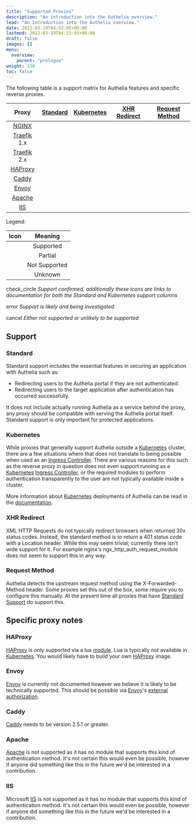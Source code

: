 ```yaml
---
title: "Supported Proxies"
description: "An introduction into the Authelia overview."
lead: "An introduction into the Authelia overview."
date: 2022-03-19T04:53:05+00:00
lastmod: 2022-03-19T04:53:05+00:00
draft: false
images: []
menu:
  overview:
    parent: "prologue"
weight: 130
toc: false
---
```


The following table is a support matrix for Authelia features and specific reverse proxies.

|     Proxy     |                                   [Standard](#standard)                                    |                                 [Kubernetes](#kubernetes)                                  |          [XHR Redirect](#xhr-redirect)          |        [Request Method](#request-method)        |
|:-------------:|:------------------------------------------------------------------------------------------:|:------------------------------------------------------------------------------------------:|:-----------------------------------------------:|:-----------------------------------------------:|
|    [NGINX]    |   [<i class="bi bi-check-circle text-success"></i>](../../integration/proxies/nginx.md)    |  [<i class="bi bi-check-circle text-success"></i>](../../integration/kubernetes/nginx.md)  |   <i class="bi bi-x-circle text-danger"></i>    | <i class="bi bi-check-circle text-success"></i> |
| [Traefik] 1.x | [<i class="bi bi-check-circle text-success"></i>](../../integration/proxies/traefik1.x.md) |                       <i class="bi bi-dash-circle text-warning"></i>                       | <i class="bi bi-check-circle text-success"></i> | <i class="bi bi-check-circle text-success"></i> |
| [Traefik] 2.x | [<i class="bi bi-check-circle text-success"></i>](../../integration/proxies/traefik2.x.md) | [<i class="bi bi-check-circle text-success"></i>](../../integration/kubernetes/traefik.md) | <i class="bi bi-check-circle text-success"></i> | <i class="bi bi-check-circle text-success"></i> |
|   [HAProxy]   |  [<i class="bi bi-check-circle text-success"></i>](../../integration/proxies/haproxy.md)   |                       <i class="bi bi-dash-circle text-warning"></i>                       | <i class="bi bi-dash-circle text-warning"></i>  | <i class="bi bi-check-circle text-success"></i> |
|    [Caddy]    |   [<i class="bi bi-check-circle text-success"></i>](../../integration/proxies/caddy.md)    |                       <i class="bi bi-dash-circle text-warning"></i>                       | <i class="bi bi-check-circle text-success"></i> | <i class="bi bi-check-circle text-success"></i> |
|    [Envoy]    |                  [<i class="bi bi-dash-circle text-warning"></i>](#envoy)                  |                       <i class="bi bi-dash-circle text-warning"></i>                       | <i class="bi bi-dash-circle text-warning"></i>  | <i class="bi bi-dash-circle text-warning"></i>  |
|   [Apache]    |         [<i class="bi bi-x-circle text-danger" alt="Not Supported"></i>](#apache)          |                         <i class="bi bi-x-circle text-danger"></i>                         |   <i class="bi bi-x-circle text-danger"></i>    |   <i class="bi bi-x-circle text-danger"></i>    |
|     [IIS]     |                     [<i class="bi bi-x-circle text-danger"></i>](#iis)                     |                         <i class="bi bi-x-circle text-danger"></i>                         |   <i class="bi bi-x-circle text-danger"></i>    |   <i class="bi bi-x-circle text-danger"></i>    |

Legend:

|                         Icon                          |    Meaning    |
|:-----------------------------------------------------:|:-------------:|
|    <i class="bi bi-check-circle text-success"></i>    |   Supported   |
| <i class="bi bi-exclamation-circle text-warning"></i> |    Partial    |
|      <i class="bi bi-x-circle text-danger"></i>       | Not Supported |
|    <i class="bi bi-dash-circle text-warning"></i>     |    Unknown    |

<span class="material-icons green">check_circle</span> *Support confirmed, additionally these icons are links to documentation for both the Standard and Kubernetes support columns*

<span class="material-icons orange">error</span> *Support is likely and being investigated*

<span class="material-icons red">cancel</span> *Either not supported or unlikely to be supported*

## Support

### Standard

Standard support includes the essential features in securing an application with Authelia such as:

- Redirecting users to the Authelia portal if they are not authenticated.
- Redirecting users to the target application after authentication has occurred successfully.

It does not include actually running Authelia as a service behind the proxy, any proxy should be compatible with serving
the Authelia portal itself. Standard support is only important for protected applications.

### Kubernetes

While proxies that generally support Authelia outside a [Kubernetes] cluster, there are a few situations where that does
not translate to being possible when used as an [Ingress Controller]. There are various reasons for this such as the
reverse proxy in question does not even support running as a [Kubernetes] [Ingress Controller], or the required modules
to perform authentication transparently to the user are not typically available inside a cluster.

More information about [Kubernetes] deployments of Authelia can be read in the
[documentation](../../integration/kubernetes/introduction.md).

### XHR Redirect

XML HTTP Requests do not typically redirect browsers when returned 30x status codes. Instead, the standard method is to
return a 401 status code with a Location header. While this may seem trivial; currently there isn't wide support for it.
For example nginx's ngx_http_auth_request_module does not seem to support this in any way.

### Request Method

Authelia detects the upstream request method using the X-Forwarded-Method header. Some proxies set this out of the box,
some require you to configure this manually. At the present time all proxies that have
[Standard Support](#standard-support) do support this.

## Specific proxy notes

### HAProxy

[HAProxy] is only supported via a lua [module](https://github.com/haproxytech/haproxy-lua-http). Lua is typically not
available in [Kubernetes]. You would likely have to build your own [HAProxy] image.

### Envoy

[Envoy] is currently not documented however we believe it is likely to be technically supported. This should be possible
via [Envoy]'s [external authorization](https://www.envoyproxy.io/docs/envoy/latest/api-v3/extensions/filters/http/ext_authz/v3/ext_authz.proto.html#extensions-filters-http-ext-authz-v3-extauthz).

### Caddy

[Caddy] needs to be version 2.5.1 or greater.

### Apache

[Apache] is not supported as it has no module that supports this kind of authentication method. It's not certain this
would even be possible, however if anyone did something like this in the future we'd be interested in a contribution.

### IIS

Microsoft [IIS] is not supported as it has no module that supports this kind of authentication method. It's not certain
this would even be possible, however if anyone did something like this in the future we'd be interested in a
contribution.

[NGINX]: https://www.nginx.com/
[Traefik]: https://traefik.io/
[Caddy]: https://caddyserver.com/
[HAProxy]: https://www.haproxy.com/
[Envoy]: https://www.envoyproxy.io/
[Caddy]: https://caddyserver.com/
[Apache]: https://httpd.apache.org/
[IIS]: https://www.iis.net/
[Kubernetes]: https://kubernetes.io/
[Ingress Controller]: https://kubernetes.io/docs/concepts/services-networking/ingress-controllers/
